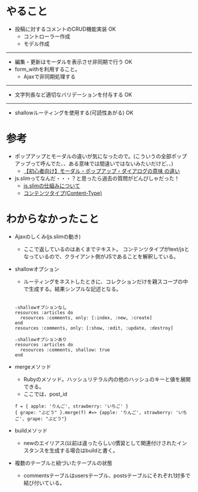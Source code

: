 # やること
- 投稿に対するコメントのCRUD機能実装 OK
  - コントローラー作成
  - モデル作成

***

  - 編集・更新はモーダルを表示させ非同期で行う OK
  - form_withを利用すること。
    - Ajaxで非同期処理する

***

  - 文字列長など適切なバリデーションを付与する OK

***

  - shallowルーティングを使用する(可読性あがる) OK

# 参考
- ポップアップとモーダルの違いが気になったので。(こういうの全部ポップアップって呼んでた、、ある意味では間違いではないみたいだけど、、)
  - [【初心者向け】モーダル・ポップアップ・ダイアログの意味 の違い](https://rilaks.jp/blog/ui/modal-pop-up-dialog/)
- js.slimってなんだ・・・？と思ったら過去の質問がどんぴしゃだった！
  - [js.slimの仕組みについて](https://tech-essentials.work/questions/146)
  - [コンテンツタイプ(Content-Type)](https://wa3.i-3-i.info/word15787.html)
  
  
# わからなかったこと
- Ajaxのしくみ(js.slimの動き)
  - ここで返しているのはあくまでテキスト。
  コンテンツタイプがtext/jsとなっているので、クライアント側がJSであることを解釈している。
- shallowオプション
  - ルーティングをネストしたときに、コレクションだけを親スコープの中で生成する。結果シンプルな記述となる。

  <br>
    
    ```
    ☆shallowオプションなし
    resources :articles do
      resources :comments, only: [:index, :new, :create]
    end
    resources :comments, only: [:show, :edit, :update, :destroy]
    ```

    ```
    ☆shallowオプションあり
    resources :articles do
      resources :comments, shallow: true
    end
    ```

- mergeメソッド
  - Rubyのメソッド。ハッシュリテラル内の他のハッシュのキーと値を展開できる。
  - ここでは、post_id

  ```
  f = { apple: 'りんご', strawberry: 'いちご' }
  { grape: "ぶどう" }.merge(f) #=> {apple: 'りんご', strawberry: 'いちご', grape: "ぶどう"}

  ```

- buildメソッド
  - newのエイリアス(以前は違ったらしい)慣習として関連付けされたインスタンスを生成する場合はbuildと書く。
- 複数のテーブルと紐づいたテーブルの状態
  - commentsテーブルはusersテーブル、postsテーブルにそれぞれ1対多で結び付いている。
 